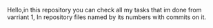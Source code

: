 Hello,in this repository you can check all my tasks that im done from varriant 1, In repository files named by its numbers with commits on it.
